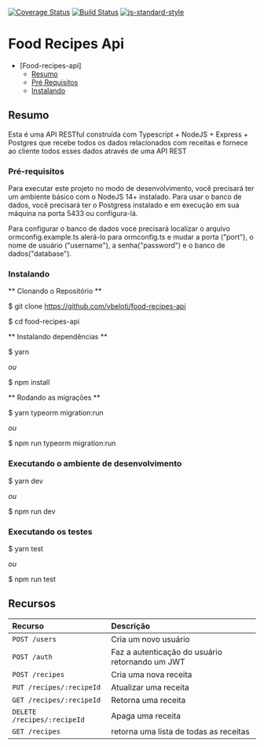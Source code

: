 [![Coverage Status](https://coveralls.io/repos/github/vbeloti/food-recipes-api/badge.svg?branch=master)](https://coveralls.io/github/vbeloti/food-recipes-api?branch=master)
[![Build Status](https://travis-ci.org/vbeloti/food-recipes-api.svg?branch=master)](https://travis-ci.org/vbeloti/food-recipes-api)
[![js-standard-style](https://img.shields.io/badge/code%20style-standard-brightgreen.svg)](http://standardjs.com)

# Food Recipes Api

- [Food-recipes-api]
    - [Resumo](#resumo)
    - [Pré Requisitos](#pre-requisitos)
    - [Instalando](#instalando)

<!-- ## Link -->


## Resumo

Esta é uma API RESTful construída com Typescript + NodeJS + Express + Postgres que recebe todos os dados relacionados com receitas e fornece ao cliente todos esses dados através de uma API REST


### Pré-requisitos

Para executar este projeto no modo de desenvolvimento, você precisará ter um ambiente básico com o NodeJS 14+ instalado.
Para usar o banco de dados, você precisará ter o Postgress instalado e em execução em sua máquina na porta 5433 ou configura-lá.

Para configurar o banco de dados voce precisará localizar o arquivo ormconfig.example.ts alerá-lo para ormconfig.ts e mudar a porta ("port"), o nome de usuário ("username"), a senha("password") e o banco de dados("database").


### Instalando

** Clonando o Repositório **

$ git clone https://github.com/vbeloti/food-recipes-api

$ cd food-recipes-api

** Instalando dependências **

$ yarn

_ou_

$ npm install

** Rodando as migrações **

$ yarn typeorm migration:run

_ou_

$ npm run typeorm migration:run

### Executando o ambiente de desenvolvimento

$ yarn dev

_ou_

$ npm run dev

### Executando os testes

$ yarn test

_ou_

$ npm run test

## Recursos

| Recurso                    | Descrição                                                             |
|:--------------             |:----------------------------------------------------------------------|
| `POST /users`              | Cria um novo usuário                                                  |
| `POST /auth`               | Faz a autenticação do usuário retornando um JWT                       |
| `POST /recipes`            | Cria uma nova receita                                                 |
| `PUT /recipes/:recipeId`   | Atualizar uma receita                                                 |
| `GET /recipes/:recipeId`   | Retorna uma receita                                                   |
| `DELETE /recipes/:recipeId`| Apaga uma receita                                                     |
| `GET /recipes`             | retorna uma lista de todas as receitas                                |

